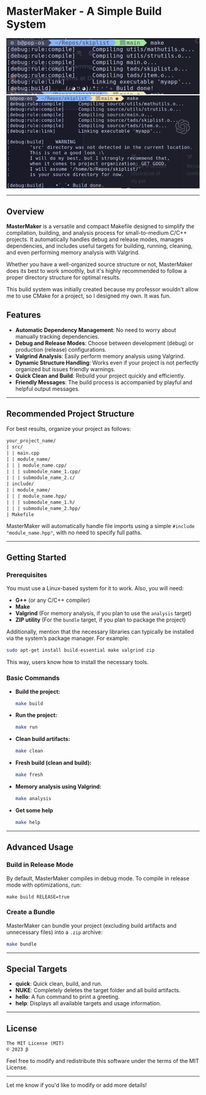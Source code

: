 # MasterMaker - A Simple Build System


![Example of behaviour when the Makefile is used properly.](./img/happy.png)
![When no "src" folder is found, it will get angry (but still works).](./img/angry.png)


---

## Overview

**MasterMaker** is a versatile and compact Makefile designed to simplify the compilation, building, and analysis process for small-to-medium C/C++ projects. It automatically handles debug and release modes, manages dependencies, and includes useful targets for building, running, cleaning, and even performing memory analysis with Valgrind. 

Whether you have a well-organized source structure or not, MasterMaker does its best to work smoothly, but it's highly recommended to follow a proper directory structure for optimal results.

This build system was initially created because my professor wouldn't allow me to use CMake for a project, so I designed my own. It was fun.

## Features
- **Automatic Dependency Management**: No need to worry about manually tracking dependencies.
- **Debug and Release Modes**: Choose between development (debug) or production (release) configurations.
- **Valgrind Analysis**: Easily perform memory analysis using Valgrind.
- **Dynamic Structure Handling**: Works even if your project is not perfectly organized but issues friendly warnings.
- **Quick Clean and Build**: Rebuild your project quickly and efficiently.
- **Friendly Messages**: The build process is accompanied by playful and helpful output messages.

---

## Recommended Project Structure

For best results, organize your project as follows:

```
your_project_name/
| src/
| | main.cpp
| | module_name/
| | | module_name.cpp/
| | | submodule_name_1.cpp/
| | | submodule_name_2.c/
| include/
| | module_name/
| | | module_name.hpp/
| | | submodule_name_1.h/
| | | submodule_name_2.hpp/
| Makefile
```

MasterMaker will automatically handle file imports using a simple `#include "module_name.hpp"`, with no need to specify full paths.

---

## Getting Started

### Prerequisites

You must use a Linux-based system for it to work. Also, you will need:

- **G++** (or any C/C++ compiler)
- **Make**
- **Valgrind** (For memory analysis, if you plan to use the `analysis` target)
- **ZIP utility** (For the `bundle` target, if you plan to package the project)

Additionally, mention that the necessary libraries can typically be installed via the system’s package manager. For example:

```bash
sudo apt-get install build-essential make valgrind zip
```

This way, users know how to install the necessary tools.


### Basic Commands

- **Build the project:**

  ```bash
  make build
  ```

- **Run the project:**

  ```bash
  make run
  ```

- **Clean build artifacts:**

  ```bash
  make clean
  ```

- **Fresh build (clean and build):**

  ```bash
  make fresh
  ```

- **Memory analysis using Valgrind:**

  ```bash
  make analysis
  ```

- **Get some help**

  ```bash
  make help
  ```

---

## Advanced Usage

### Build in Release Mode

By default, MasterMaker compiles in debug mode. To compile in release mode with optimizations, run:

```
make build RELEASE=true
```

### Create a Bundle

MasterMaker can bundle your project (excluding build artifacts and unnecessary files) into a `.zip` archive:

```bash
make bundle
```

---

## Special Targets

- **quick**: Quick clean, build, and run.
- **NUKE**: Completely deletes the target folder and all build artifacts.
- **hello**: A fun command to print a greeting.
- **help**: Displays all available targets and usage information.

---

## License

```
The MIT License (MIT)
© 2023 β
```

Feel free to modify and redistribute this software under the terms of the MIT License.

---

Let me know if you'd like to modify or add more details!